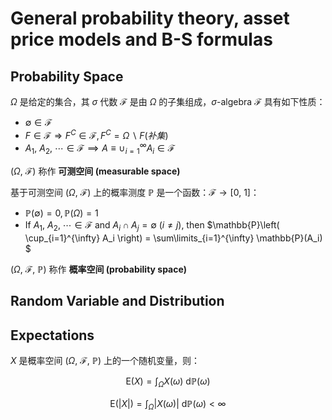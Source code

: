 # General probability theory, asset price models and B-S formulas

## Probability Space

$\Omega$ 是给定的集合，其 $\sigma$ 代数 $\mathcal{F}$ 是由 $\Omega$ 的子集组成，$\sigma$-algebra $\mathcal{F}$ 具有如下性质：

* $\emptyset \in \mathcal{F}$
* $F\in\mathcal{F}\Rightarrow F^C\in\mathcal{F}, F^C=\Omega\backslash F (补集)$
* $A_1,\ A_2,\ \cdots \in \mathcal{F} \implies A \equiv \cup_{i=1}^{\infty} A_i \in \mathcal{F}$

$(\Omega,\ \mathcal{F})$ 称作 **可测空间 (measurable space)**

基于可测空间 $(\Omega,\ \mathcal{F})$ 上的概率测度 $\mathbb{P}$ 是一个函数：$\mathcal{F} \to [0,\ 1]$：

* $\mathbb{P}(\emptyset)=0, \mathbb{P}(\Omega)=1$
* If $A_1,\ A_2,\ \cdots \in \mathcal{F}$ and $A_i \cap A_j = \emptyset \ (i\neq j)$, then $\mathbb{P}\left( \cup_{i=1}^{\infty} A_i \right) = \sum\limits_{i=1}^{\infty} \mathbb{P}(A_i) $

$(\Omega,\ \mathcal{F},\ \mathbb{P})$ 称作 **概率空间 (probability space)**

## Random Variable and Distribution

## Expectations

$X$ 是概率空间 $(\Omega,\ \mathcal{F},\ \mathbb{P})$ 上的一个随机变量，则：

$$
\mathrm{E}(X) = \int_\Omega X(\omega)\ \mathrm{d}\mathbb{P}(\omega)
$$

$$
\mathrm{E}(\left\vert X \right\vert ) = \int_\Omega \left\vert X(\omega) \right\vert\ \mathrm{d}\mathbb{P}(\omega) < \infty
$$

